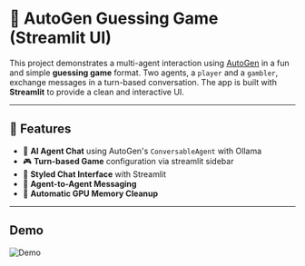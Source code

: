 ﻿# 🧠 AutoGen Guessing Game (Streamlit UI)

This project demonstrates a multi-agent interaction using [AutoGen](https://github.com/microsoft/autogen) in a fun and simple **guessing game** format. Two agents, a `player` and a `gambler`, exchange messages in a turn-based conversation. The app is built with **Streamlit** to provide a clean and interactive UI.

---

## 🚀 Features

- 🤖 **AI Agent Chat** using AutoGen's `ConversableAgent` with Ollama 
- 🎮 **Turn-based Game** configuration via streamlit sidebar
- 💬 **Styled Chat Interface** with Streamlit
- 🔄 **Agent-to-Agent Messaging** 
- 🧹 **Automatic GPU Memory Cleanup**

---

## Demo
![Demo](demo/https://github.com/00VALAK00/Auto-Gen-GuessAgents/blob/main/demo/Streamlit%20and%2039%20more%20pages%20-%20Iheb%20-%20Microsoft_%20Edge%202025-07-06%2022-07-49.gif)
